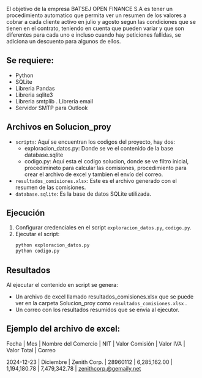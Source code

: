 El objetivo de la empresa BATSEJ OPEN FINANCE S.A es tener un procedimiento automatico que permita ver un resumen de los valores a cobrar a cada cliente activo en julio y agosto segun las condiciones que se tienen en el contrato, teniendo en cuenta que pueden variar y que son diferentes para cada uno e incluso cuando hay peticiones fallidas, se adiciona un descuento para algunos de ellos. 

## Se requiere:
- Python
- SQLite
- Libreria Pandas
- Libreria sqlite3
- Libreria smtplib
. Libreria email
- Servidor SMTP para Outlook

## Archivos en Solucion_proy
- `scripts`: Aquí se encuentran los codigos del proyecto, hay dos:
    - exploracion_datos.py: Donde se ve el contenido de la base database.sqlite
    - codigo.py: Aquí esta el codigo solucion, donde se ve filtro inicial, procedimineto para calcular las comisiones, procedimiento para crear el archivo de excel y tambien el envío del correo.
- `resultados_comisiones.xlsx`: Este es el archivo generado con el resumen de las comisiones.
- `database.sqlite`: Es la base de datos SQLite utilizada.

## Ejecución
1. Configurar credenciales en el script `exploracion_datos.py`, `codigo.py`.
2. Ejecutar el script:
   ```bash
   python exploracion_datos.py
   python codigo.py

## Resultados
Al ejecutar el contenido en script se genera:
- Un archivo de excel llamado resultados_comisiones.xlsx que se puede ver en la carpeta Solucion_proy como `resultados_comisiones.xlsx` .
- Un correo con los resultados resumidos que se envia al ejecutor.

## Ejemplo del archivo de excel:

Fecha	   | Mes       | Nombre del Comercio |	  NIT    |	Valor Comisión |  Valor IVA	  | Valor Total  |	      Correo   

2024-12-23 | Diciembre |   Zenith Corp.      |	28960112 |	6,285,162.00   | 1,194,180.78 |	7,479,342.78 | zenithcorp.@gemaily.net
